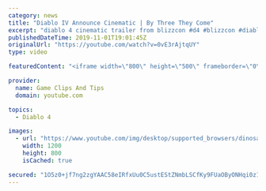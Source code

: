 ```yaml
---
category: news
title: "Diablo IV Announce Cinematic | By Three They Come"
excerpt: "diablo 4 cinematic trailer from blizzcon #d4 #blizzcon #diablo."
publishedDateTime: 2019-11-01T19:01:45Z
originalUrl: "https://youtube.com/watch?v=0vE3rAjtqUY"
type: video

featuredContent: "<iframe width=\"800\" height=\"500\" frameborder=\"0\" src=\"https://www.youtube.com/embed/0vE3rAjtqUY\" allow=\"accelerometer; autoplay; encrypted-media; gyroscope; picture-in-picture\" allowfullscreen></iframe>"

provider:
  name: Game Clips And Tips
  domain: youtube.com

topics:
  - Diablo 4

images:
  - url: "https://www.youtube.com/img/desktop/supported_browsers/dinosaur.png"
    width: 1200
    height: 800
    isCached: true

secured: "1O5z0+jf7ng2zgYAAC58eIRfxUu0C5ustEStZNmbLSCfKy9FUaOByONHqi0z15y6mmJHYeHXIRFYi1JY1VluoyIutVAVhXS8F0SumBYXXm9xKfEuUGZcY/KkjfVuwiVbhWUV/DLGRL5Mq8jyvnDXS85NXi661YBXvO5bP6blsBGCbmfo0FQWAOHJImIIdFACL8HMxhJcbmAyfYyhi6EHC2p8HtfT84AwwgatUeuCRBZAyOjSG45HKqBJq7+dStPwEnI7feVHcyFHe/6vdX6SnS0YABYh55RTm6Jw5tntIU/XFzIDIrEVpWRwvsXD/h3Xwm1eKggfGbbiL18DxddGR6qm4HHUN2pYHEG6fgfUcc7f84NFXYdRW+4vRCNJJk28VzPG4paeBzJBe5BXigaGwA==;6d+xt/xBDL1xf9CVrQ/qjQ=="
---
```


